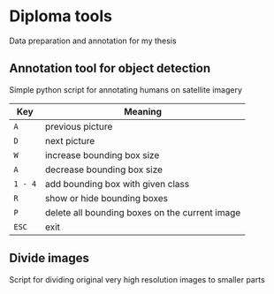 # Diploma tools
Data preparation and annotation for my thesis

## Annotation tool for object detection
Simple python script for annotating humans on satellite imagery

Key | Meaning
--- | --- 
`A` | previous picture
`D` | next picture
`W` | increase bounding box size
`A` | decrease bounding box size
`1 - 4` | add bounding box with given class
`R` | show or hide bounding boxes
`P` | delete all bounding boxes on the current image 
`ESC` | exit 

## Divide images
Script for dividing original very high resolution images to smaller parts
